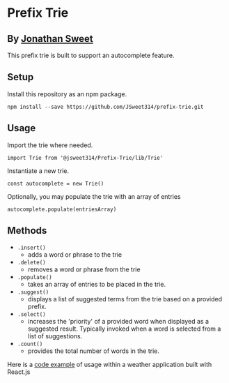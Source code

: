 # Prefix Trie
## By [Jonathan Sweet](https://github.com/JSweet314)

This prefix trie is built to support an autocomplete feature.

## Setup
Install this repository as an npm package.

`npm install --save https://github.com/JSweet314/prefix-trie.git`

## Usage

Import the trie where needed.

`import Trie from '@jsweet314/Prefix-Trie/lib/Trie'`

Instantiate a new trie.

`const autocomplete = new Trie()`

Optionally, you may populate the trie with an array of entries

`autocomplete.populate(entriesArray)`

## Methods
* `.insert()`
  * adds a word or phrase to the trie
* `.delete()`
  * removes a word or phrase from the trie
* `.populate()`
  * takes an array of entries to be placed in the trie. 
* `.suggest()`
  * displays a list of suggested terms from the trie based on a provided prefix.
* `.select()`
  * increases the 'priority' of a provided word when displayed as a suggested result. Typically invoked when a word is selected from a list of suggestions.
* `.count()`
  * provides the total number of words in the trie.

Here is a [code example](https://github.com/JSweet314/Weatherly/blob/master/lib/Searchbar.js) of usage within a weather application built with React.js
